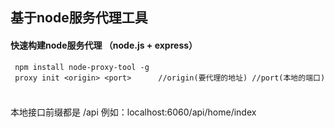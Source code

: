 ## 基于node服务代理工具

#### 快速构建node服务代理 （node.js + express）

```
 npm install node-proxy-tool -g
 proxy init <origin> <port>      //origin(要代理的地址) //port(本地的端口)
 
```

### 
本地接口前缀都是 /api  例如：localhost:6060/api/home/index